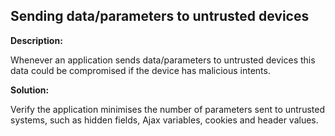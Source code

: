 
Sending data/parameters to untrusted devices
-------

**Description:**

Whenever an application sends data/parameters to untrusted devices this data could be 
compromised if the device has malicious intents.


**Solution:**

Verify the application minimises the number of parameters sent to untrusted systems, 
such as hidden fields, Ajax variables, cookies and header values.

	